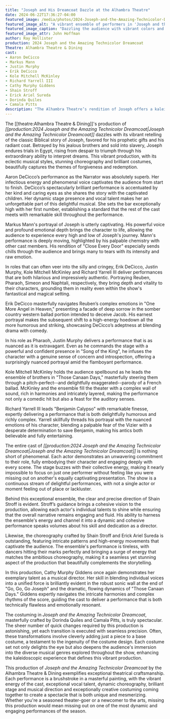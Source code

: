 ```yaml
---
title: "Joseph and His Dreamcoat Dazzle at the Alhambra Theatre"
date: 2024-06-22T17:36:27-04:00
featured_image: /media/photos/2024-Joseph-and-the-Amazing-Technicolor-Dreamcoat-01.webp
featured_image_alt: "A vibrant ensemble of performers in 'Joseph and the Amazing Technicolor Dreamcoat' with Justin Murphy as Pharaoh, Markus Mann as Joseph and Aaron DeCicco as the Narrator."
featured_image_caption: "Dazzling the audience with vibrant colors and dynamic performances, Justin Murphy as Pharaoh, Markus Mann as Joseph and Aaron DeCicco as the Narrator, bring the timeless tale of 'Joseph and the Amazing Technicolor Dreamcoat' to life on stage." 
featured_image_attr: John Hoffman
author: Ray Hollister
production: 2024 Joseph and the Amazing Technicolor Dreamcoat
Theatre: Alhambra Theatre & Dining
cast: 
- Aaron DeCicco
- Markus Mann
- Justin Murphy
- Erik DeCicco
- Kole Mitchell McKinley
- Richard Yarrell III
- Cathy Murphy Giddens
- Shain Stroff
- Erick Ariel Sureda
- Dorinda Quiles 
- Camala Pitts
description: "The Alhambra Theatre’s rendition of Joseph offers a kaleidoscope of sound and color. Dive into our review for more on this captivating musical."
---
```

The [[theatre:Alhambra Theatre & Dining]]'s production of *[[production:2024 Joseph and the Amazing Technicolor Dreamcoat|Joseph and the Amazing Technicolor Dreamcoat]]* dazzles with its vibrant retelling of the classic Biblical story of Joseph, favored for his prophetic gifts and his radiant coat. Betrayed by his jealous brothers and sold into slavery, Joseph endures trials in Egypt, rising from despair to triumph through his extraordinary ability to interpret dreams. This vibrant production, with its eclectic musical styles, stunning choreography and brilliant costumes, beautifully captures the themes of forgiveness and redemption.
<!--more-->
Aaron DeCicco’s performance as the Narrator was absolutely superb. Her infectious energy and phenomenal voice captivates the audience from start to finish. DeCicco’s spectacularly brilliant performance is accentuated by her kind and caring eyes as she shares the story with the captivated children. Her dynamic stage presence and vocal talent makes her an unforgettable part of this delightful musical. She sets the bar exceptionally high with her first number, establishing a standard that the rest of the cast meets with remarkable skill throughout the performance.

Markus Mann's portrayal of Joseph is utterly captivating. His powerful voice and profound emotional depth brings the character to life, allowing the audience to experience every high and low of Joseph's journey. Mann's performance is deeply moving, highlighted by his palpable chemistry with  other cast members. His rendition of "Close Every Door" especially sends chills through the audience and brings many to tears with its intensity and raw emotion.

In roles that can often veer into the silly and cringey, Erik DeCicco, Justin Murphy, Kole Mitchell McKinley and Richard Yarrell III deliver performances that are both hilarious and impressively authentic. Portraying Reuben, Pharaoh, Simeon and Naphtali, respectively, they bring depth and vitality to their characters, grounding them in reality even within the show's fantastical and magical setting. 

Erik DeCicco masterfully navigates Reuben’s complex emotions in "One More Angel in Heaven," presenting a facade of deep sorrow in the somber country western ballad portion intended to deceive Jacob. His earnest portrayal makes the subsequent shift to a high-energy hoedown all the more humorous and striking, showcasing DeCicco’s adeptness at blending drama with comedy.

In his role as Pharaoh, Justin Murphy delivers a performance that is as nuanced as it is extravagant. Even as he commands the stage with a powerful and confident presence in "Song of the King", he infuses the character with a genuine sense of concern and introspection, offering a surprisingly nuanced portrayal amid the flamboyant performance.

Kole Mitchell McKinley holds the audience spellbound as he leads the ensemble of brothers in "Those Canaan Days," masterfully steering them through a pitch-perfect--and delightfully exaggerated--parody of a French ballad. McKinley and the ensemble fill the theater with a complex wall of sound, rich in harmonies and intricately layered, making the performance not only a comedic hit but also a feast for the auditory senses.

Richard Yarrell III leads "Benjamin Calypso" with remarkable finesse, expertly delivering a performance that is both delightfully humorous and richly complex. Yarrell skillfully threads his portrayal with the nuanced emotions of his character, blending a palpable fear of the Vizier with a desperate determination to save Benjamin, making his antics both believable and fully entertaining. 

The entire cast of *[[production:2024 Joseph and the Amazing Technicolor Dreamcoat|Joseph and the Amazing Technicolor Dreamcoat]]* is nothing short of phenomenal. Each actor demonstrates an unwavering commitment to their role, fully embodying their character and engaging deeply with every scene. The stage buzzes with their collective energy, making it nearly impossible to focus on just one performer without feeling like you were missing out on another's equally captivating presentation. The show is a continuous stream of delightful performances, with not a single actor or moment feeling out of place or lackluster.

Behind this exceptional ensemble, the clear and precise direction of Shain Stroff is evident. Stroff’s guidance brings a cohesive vision to the production, allowing each actor's individual talents to shine while ensuring that the overall narrative remains engaging and fluid. His ability to harness the ensemble's energy and channel it into a dynamic and cohesive performance speaks volumes about his skill and dedication as a director. 

Likewise, the choreography crafted by Shain Stroff and Erick Ariel Sureda is outstanding, featuring intricate patterns and high-energy movements that captivate the audience. The ensemble's performance is tireless, with dancers hitting their marks perfectly and bringing a surge of energy that matches the ambitious choreography, making it a seamless yet stunning aspect of the production that beautifully complements the storytelling.

In this production, Cathy Murphy Giddens once again demonstrates her exemplary talent as a musical director. Her skill in blending individual voices into a unified force is brilliantly evident in the robust sonic wall at the end of "Go, Go, Go Joseph" and the dramatic, flowing dynamics of "Those Canaan Days." Giddens expertly navigates the intricate harmonies and complex rhythms of the score, guiding the cast to deliver a performance that is both technically flawless and emotionally resonant.

The costuming in *Joseph and the Amazing Technicolor Dreamcoat*, masterfully crafted by Dorinda Quiles and Camala Pitts, is truly spectacular. The sheer number of quick changes required by this production is astonishing, yet each transition is executed with seamless precision. Often, these transformations involve cleverly adding just a piece to a base costume, a testament to the ingenuity of the costume design. Each costume set not only delights the eye but also deepens the audience's immersion into the diverse musical genres explored throughout the show, enhancing the kaleidoscopic experience that defines this vibrant production.

This production of *Joseph and the Amazing Technicolor Dreamcoat* by the Alhambra Theatre & Dining exemplifies exceptional theatrical craftsmanship. Each performance is a brushstroke in a masterful painting, with the vibrant energy of the cast, exceptional vocal talent, dynamic choreography, brilliant stage and musical direction and exceptionally creative costuming coming together to create a spectacle that is both unique and mesmerizing. Whether you're a seasoned theater-goer or a newcomer to the arts, missing this production would mean missing out on one of the most dynamic and engaging performances of the season.